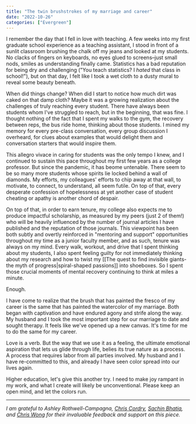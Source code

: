 ```yaml
---
title: "The twin brushstrokes of my marriage and career"
date: "2022-10-26"
categories: ["Evergreen"]
---
```


I remember the day that I fell in love with teaching. A few weeks into my first graduate school experience as a teaching assistant, I stood in front of a sunlit classroom brushing the chalk off my jeans and looked at my students. No clacks of fingers on keyboards, no eyes glued to screens–just small nods, smiles as understanding finally came. Statistics has a bad reputation for being dry and challenging ("You teach statistics? I *hated* that class in school!"), but on that day, I felt like I took a wet cloth to a dusty mural to reveal some beauty beneath.

When did things change? When did I start to notice how much dirt was caked on that damp cloth? Maybe it was a growing realization about the challenges of truly reaching every student. There have always been students whom I've struggled to reach, but in the beginning, that was fine. I thought nothing of the fact that I spent my walks to the gym, the recovery between reps, the bus ride home, thinking about those students. I mined my memory for every pre-class conversation, every group discussion I overheard, for clues about examples that would delight them and conversation starters that would inspire them.

This allegro vivace in caring for students was the only tempo I knew, and I continued to sustain this pace throughout my first few years as a college professor. But since the pandemic, it has beome untenable. There seem to be so many more students whose spirits lie locked behind a wall of diamonds. My efforts, my colleagues' efforts to chip away at that wall, to motivate, to connect, to understand, all seem futile. On top of that, every desperate confession of hopelessness at yet another case of student cheating or apathy is another chord of despair.

On top of that, in order to earn tenure, my college also expects me to produce impactful scholarship, as measured by my peers (just 2 of them!) who will be heavily influenced by the number of journal articles I have published and the reputation of those journals. This viewpoint has been both subtly and overtly reinforced in "mentoring and support" opportunities throughout my time as a junior faculty member, and as such, tenure was always on my mind. Every walk, workout, and drive that I spent thinking about my students, I also spent feeling guilty for not immediately thinking about my research and how to twist my [[The quest to find invisible giants-the myth of progress|spiral-shaped passions]] into shoeboxes. So I spent those crucial moments of mental recovery continuing to think at miles a minute.

Enough.

I have come to realize that the brush that has painted the fresco of my career is the same that has painted the watercolor of my marriage. Both began with captivation and have endured agony and strife along the way. My husband and I took the most important step for our marriage to date and sought therapy. It feels like we've opened up a new canvas. It's time for me to do the same for my career.

Love is a verb. But the way that we use it as a feeling, the ultimate emotional aspiration that lets us glide through life, belies its true nature as a process. A process that requires labor from all parties involved. My husband and I have re-committed to this, and already I have seen color spread into our lives again.

Higher education, let's give this another try. I need to make joy rampant in my work, and what I create will likely be unconventional. Please keep an open mind, and let the colors run.

---

*I am grateful to Ashley Rothwell-Campagna, [Chris Cordry](https://www.chriscordry.com), [Sachin Bhatia](https://sachinb.substack.com), and [Chris Wong](https://chr.iswong.com) for their invaluable feedback and support on this piece.*
